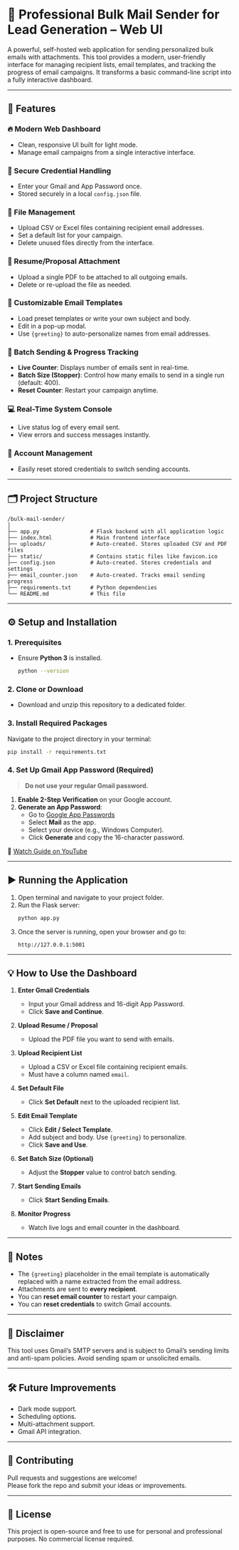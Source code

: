 # 📧 Professional Bulk Mail Sender for Lead Generation – Web UI

A powerful, self-hosted web application for sending personalized bulk emails with attachments. This tool provides a modern, user-friendly interface for managing recipient lists, email templates, and tracking the progress of email campaigns. It transforms a basic command-line script into a fully interactive dashboard.

---

## 🌟 Features

### 🔥 Modern Web Dashboard
- Clean, responsive UI built for light mode.
- Manage email campaigns from a single interactive interface.

### 🔐 Secure Credential Handling
- Enter your Gmail and App Password once.
- Stored securely in a local `config.json` file.

### 📂 File Management
- Upload CSV or Excel files containing recipient email addresses.
- Set a default list for your campaign.
- Delete unused files directly from the interface.

### 📎 Resume/Proposal Attachment
- Upload a single PDF to be attached to all outgoing emails.
- Delete or re-upload the file as needed.

### 📝 Customizable Email Templates
- Load preset templates or write your own subject and body.
- Edit in a pop-up modal.
- Use `{greeting}` to auto-personalize names from email addresses.

### 📨 Batch Sending & Progress Tracking
- **Live Counter**: Displays number of emails sent in real-time.
- **Batch Size (Stopper)**: Control how many emails to send in a single run (default: 400).
- **Reset Counter**: Restart your campaign anytime.

### 💻 Real-Time System Console
- Live status log of every email sent.
- View errors and success messages instantly.

### 👥 Account Management
- Easily reset stored credentials to switch sending accounts.

---

## 🗂 Project Structure

```
/bulk-mail-sender/
│
├── app.py                # Flask backend with all application logic
├── index.html            # Main frontend interface
├── uploads/              # Auto-created. Stores uploaded CSV and PDF files
├── static/               # Contains static files like favicon.ico
├── config.json           # Auto-created. Stores credentials and settings
├── email_counter.json    # Auto-created. Tracks email sending progress
├── requirements.txt      # Python dependencies
└── README.md             # This file
```

---

## ⚙️ Setup and Installation

### 1. Prerequisites
- Ensure **Python 3** is installed.
  ```bash
  python --version
  ```

### 2. Clone or Download
- Download and unzip this repository to a dedicated folder.

### 3. Install Required Packages
Navigate to the project directory in your terminal:
```bash
pip install -r requirements.txt 
```

### 4. Set Up Gmail App Password (Required)
> **Do not use your regular Gmail password.**

1. **Enable 2-Step Verification** on your Google account.  
2. **Generate an App Password**:
   - Go to [Google App Passwords](https://myaccount.google.com/apppasswords)
   - Select **Mail** as the app.
   - Select your device (e.g., Windows Computer).
   - Click **Generate** and copy the 16-character password.

🔗 [Watch Guide on YouTube](https://youtu.be/GsXyF5Zb5UY?si=2_AC3gAnxcMZly1I)

---

## ▶️ Running the Application

1. Open terminal and navigate to your project folder.
2. Run the Flask server:
   ```bash
   python app.py
   ```
3. Once the server is running, open your browser and go to:
   ```
   http://127.0.0.1:5001
   ```

---

## 💡 How to Use the Dashboard

1. **Enter Gmail Credentials**  
   - Input your Gmail address and 16-digit App Password.  
   - Click **Save and Continue**.

2. **Upload Resume / Proposal**  
   - Upload the PDF file you want to send with emails.

3. **Upload Recipient List**  
   - Upload a CSV or Excel file containing recipient emails.  
   - Must have a column named `email`.

4. **Set Default File**  
   - Click **Set Default** next to the uploaded recipient list.

5. **Edit Email Template**  
   - Click **Edit / Select Template**.  
   - Add subject and body. Use `{greeting}` to personalize.  
   - Click **Save and Use**.

6. **Set Batch Size (Optional)**  
   - Adjust the **Stopper** value to control batch sending.

7. **Start Sending Emails**  
   - Click **Start Sending Emails**.

8. **Monitor Progress**  
   - Watch live logs and email counter in the dashboard.

---

## 📌 Notes

- The `{greeting}` placeholder in the email template is automatically replaced with a name extracted from the email address.
- Attachments are sent to **every recipient**.
- You can **reset email counter** to restart your campaign.
- You can **reset credentials** to switch Gmail accounts.

---

## 📧 Disclaimer

This tool uses Gmail’s SMTP servers and is subject to Gmail’s sending limits and anti-spam policies. Avoid sending spam or unsolicited emails.

---

## 🛠️ Future Improvements

- Dark mode support.
- Scheduling options.
- Multi-attachment support.
- Gmail API integration.

---

## 🙌 Contributing

Pull requests and suggestions are welcome!  
Please fork the repo and submit your ideas or improvements.

---

## 📄 License

This project is open-source and free to use for personal and professional purposes. No commercial license required.
